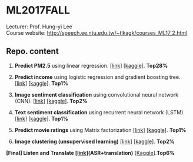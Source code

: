 # ML2017FALL
Lecturer: Prof. Hung-yi Lee<br>
Course website: http://speech.ee.ntu.edu.tw/~tlkagk/courses_ML17_2.html
## Repo. content
1. **Predict PM2.5** using linear regression. 
[[link]](https://github.com/thtang/ML2017FALL/tree/master/hw1) [[kaggle]](https://www.kaggle.com/c/ml-2017fall-hw1). **Top28%**

2. **Predict income** using logistic regression and gradient boosting tree.
[[link]](https://github.com/thtang/ML2017FALL/tree/master/hw2) [[kaggle]](https://www.kaggle.com/c/ml-2017fall-hw2). **Top1%**

3. **Image sentiment classification** using convolutional neural network (CNN).
[[link]](https://github.com/thtang/ML2017FALL/tree/master/hw3) [[kaggle]](https://www.kaggle.com/c/ml-2017fall-hw3). **Top2%**

4. **Text sentiment classification** using recurrent neural network (LSTM)
[[link]](https://github.com/thtang/ML2017FALL/tree/master/hw4) [[kaggle]](https://www.kaggle.com/c/ml-2017fall-hw4). **Top1%**

5. **Predict movie ratings** using Matrix factorization
[[link]](https://github.com/thtang/ML2017FALL/tree/master/hw5) [[kaggle]](https://www.kaggle.com/c/ml2017-fall-hw5). **Top1%**

6. **Image clustering (unsupervised learning)**
[[link]](https://github.com/thtang/ML2017FALL/tree/master/hw6) [[kaggle]](https://www.kaggle.com/c/ml2017fall-hw6). **Top2%**

**[Final] Listen and Translate [[link]](https://github.com/thtang/ML2017FALL/tree/master/final)(ASR+translation)** [[Kaggle]](https://www.kaggle.com/c/ml2017fallfinaltaiwanese/).**Top6%**
